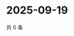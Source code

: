 # 2025-09-19

共 0 条

<!-- BEGIN ZHIHUQUESTIONS -->
<!-- 最后更新时间 Fri Sep 19 2025 10:19:52 GMT+0800 (China Standard Time) -->

<!-- END ZHIHUQUESTIONS -->
